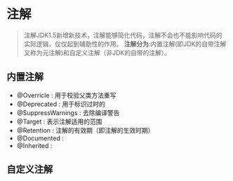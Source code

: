 # 注解
>注解JDK1.5新增新技术，注解能够简化代码，注解不会也不能影响代码的实际逻辑，仅仅起到辅助性的作用。
>**注解分为**:内置注解(即JDK的自带注解又称为元注解)和自定义注解（非JDK的自带的注解）。

## 内置注解
- @Overricle : 用于校验父类方法重写
- @Deprecated : 用于标识过时的
- @SuppressWarnings : 去除编译警告
- @Target : 表示注解适用的范围
- @Retention : 注解的有效期（即注解的生效时期）
- @Documented : 
- @Inherited : 

## 自定义注解
